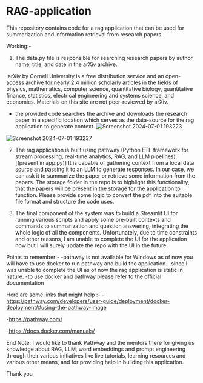 # RAG-application
This repository contains code for a rag application that can be used for summarization and information retrieval from research papers.  

Working:-
1. The data.py file is responsible for searching research papers by author name, title, and date in the arXiv archive. 

:arXiv by Cornell University
 is a free distribution service and an open-access archive for nearly 2.4 million scholarly articles in the fields of physics, mathematics, computer science, quantitative biology, quantitative finance, statistics, electrical engineering and systems science, and economics. Materials on this site are not peer-reviewed by arXiv.

- the provided code searches the archive and downloads the research paper in a specific location which serves as the data-source for the rag application to generate context.
![Screenshot 2024-07-01 193223](https://github.com/Ayush-Aditya/RAG-application/assets/162690292/25d19fab-c930-4497-b701-f323db75039b)


![Screenshot 2024-07-01 193237](https://github.com/Ayush-Aditya/RAG-application/assets/162690292/4381f547-82a3-4ad8-8815-fa3aeac63703)



  2. The rag application is built using pathway (Python ETL framework for stream processing, real-time analytics, RAG, and LLM pipelines).
   [(present in app.py)]
     It is capable of gathering context from a local data source and passing it to an LLM to generate responses. In our case, we can ask it to summarize the paper or retrieve some information  from the papers. The storage folder in the repo is to highlight this functionality, that the papers will be present in the storage for the application to function.  Please provide some logic to convert the pdf into the suitable file format and structure the code uses.
     


3. The final component of the system was  to build a Streamlit UI for running various scripts and apply some pre-built contexts and commands to summarization and question answering, integrating the whole logic of all the components. Unfortunately, due to time constraints and other reasons, I am unable to complete the UI for the application now but I will surely update the repo with the UI in the future.



Points to remember:-
-pathway is not available for Windows as of now you will have to use docker to run pathway and build the application.
-since I was unable to complete the UI as of now the rag application is static in nature.
-to use docker and pathway please refer to the official documentation

Here are some links that might help :-
-https://pathway.com/developers/user-guide/deployment/docker-deployment/#using-the-pathway-image

-https://pathway.com/

-https://docs.docker.com/manuals/

End Note:
I would like  to thank Pathway and the mentors there for giving us knowledge about RAG, LLM, word embeddings and prompt engineering through their various initiatives like live tutorials, learning resources and various other means, and for providing help in building this application.




Thank you 
